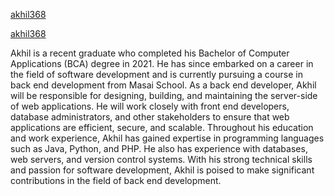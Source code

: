  [akhil368](https://akhil368.github.io)

[akhil368](https://www.linkedin.com/in/akhil-suryan-1b9367239?original_referer=)
 

Akhil is a recent graduate who completed his Bachelor of Computer Applications (BCA) degree in 2021. He has since embarked on a career in the field of software development and is currently pursuing a course in back end development from Masai School.
As a back end developer, Akhil will be responsible for designing, building, and maintaining the server-side of web applications. He will work closely with front end developers, database administrators, and other stakeholders to ensure that web applications are efficient, secure, and scalable.
Throughout his education and work experience, Akhil has gained expertise in programming languages such as Java, Python, and PHP. He also has experience with databases, web servers, and version control systems.
With his strong technical skills and passion for software development, Akhil is poised to make significant contributions in the field of back end development.
